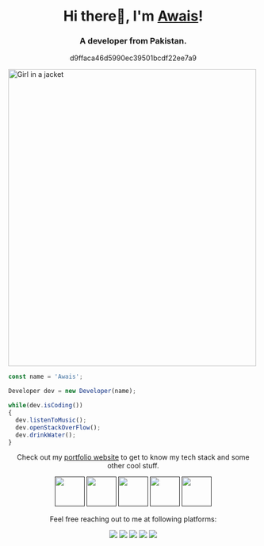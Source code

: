 <h1 align="center">Hi there👋, I'm <a href="https://awwais.me/projects/">Awais</a>!</h1>
<h3 align="center">A developer from Pakistan.</h3>
<p align="center">d9ffaca46d5990ec39501bcdf22ee7a9</p>

<img src="img_girl.jpg" alt="Girl in a jacket" width="500" height="600">

```js
const name = 'Awais';

Developer dev = new Developer(name);

while(dev.isCoding())
{
  dev.listenToMusic();
  dev.openStackOverFlow();
  dev.drinkWater();
}
```

<p align="center">Check out my <a href="https://awwais.me/projects/">portfolio website</a> to get to know my tech stack and some other cool stuff.</p>
<p align="center">
  <a href=""><img src="https://user-images.githubusercontent.com/30869493/134504434-590236f3-d00b-4fb4-9454-baff8497beeb.png" height="60px"></a>
  <a href=""><img src="https://user-images.githubusercontent.com/30869493/134504475-3893a5e1-2922-4243-a86a-baf17ac61400.png" height="60px"></a>
  <a href=""><img src="https://user-images.githubusercontent.com/30869493/141280079-58814cbd-0ec9-4d84-a80e-b572a3c895b9.png" height="60px"></a>
  <a href=""><img src="https://user-images.githubusercontent.com/30869493/194870619-f01c3f8f-9780-46a9-ab74-af66005cb137.svg" height="60px"></a>
  <a href=""><img src="https://user-images.githubusercontent.com/30869493/197983335-5b4b4743-31b1-4c5d-a034-aa76cec146ed.png" height="60px"></a>
</p>

<p align="center">Feel free reaching out to me at following platforms:</p>

<p align="center">
  <a href="https://www.linkedin.com/in/awais-mustafa-75b622248/"><img src="https://img.shields.io/badge/LinkedIn-0077B5?style=for-the-          badge&logo=linkedin&logoColor=white"></a> 
  <a href="https://dev.to/awaisdev"><img src="https://img.shields.io/badge/dev.to-0A0A0A?style=for-the-badge&logo=dev.to&logoColor=white"></a> 
  <a href="https://www.instagram.com/awais.io"><img src="https://img.shields.io/badge/Instagram-E4405F?style=for-the-badge&logo=instagram&logoColor=white"></a> 
  <a href="https://twitter.com/awaistwt"><img src="https://img.shields.io/badge/Twitter-1DA1F2?style=for-the-badge&logo=twitter&logoColor=white"></a>
  <a href="mailto:awaisdevops@gmail.com"><img src="https://img.shields.io/badge/mail-EA4335?style=for-the-badge&logo=gmail&logoColor=white"></a>
</p>
